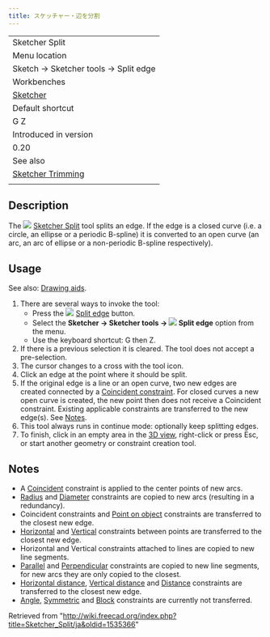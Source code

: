 ```yaml
---
title: スケッチャー・辺を分割
---
```

|  |
| --- |
| Sketcher Split |
| Menu location |
| Sketch → Sketcher tools → Split edge |
| Workbenches |
| [Sketcher](/Sketcher_Workbench "Sketcher Workbench") |
| Default shortcut |
| G Z |
| Introduced in version |
| 0.20 |
| See also |
| [Sketcher Trimming](/Sketcher_Trimming "Sketcher Trimming") |
|  |

## Description

The ![](/images/Sketcher_Split.svg) [Sketcher Split](/Sketcher_Split "Sketcher Split") tool splits an edge. If the edge is a closed curve (i.e. a circle, an ellipse or a periodic B-spline) it is converted to an open curve (an arc, an arc of ellipse or a non-periodic B-spline respectively).

## Usage

See also: [Drawing aids](/Sketcher_Workbench#Drawing_aids "Sketcher Workbench").

1. There are several ways to invoke the tool:
   * Press the ![](/images/Sketcher_Split.svg) [Split edge](/Sketcher_Split "Sketcher Split") button.
   * Select the **Sketcher → Sketcher tools → ![](/images/Sketcher_Split.svg) Split edge** option from the menu.
   * Use the keyboard shortcut: G then Z.
2. If there is a previous selection it is cleared. The tool does not accept a pre-selection.
3. The cursor changes to a cross with the tool icon.
4. Click an edge at the point where it should be split.
5. If the original edge is a line or an open curve, two new edges are created connected by a [Coincident constraint](/Sketcher_ConstrainCoincident "Sketcher ConstrainCoincident"). For closed curves a new open curve is created, the new point then does not receive a Coincident constraint. Existing applicable constraints are transferred to the new edge(s). See [Notes](#Notes).
6. This tool always runs in continue mode: optionally keep splitting edges.
7. To finish, click in an empty area in the [3D view](/3D_view "3D view"), right-click or press Esc, or start another geometry or constraint creation tool.

## Notes

* A [Coincident](/Sketcher_ConstrainCoincident "Sketcher ConstrainCoincident") constraint is applied to the center points of new arcs.
* [Radius](/Sketcher_ConstrainRadius "Sketcher ConstrainRadius") and [Diameter](/Sketcher_ConstrainDiameter "Sketcher ConstrainDiameter") constraints are copied to new arcs (resulting in a redundancy).
* Coincident constraints and [Point on object](/Sketcher_ConstrainPointOnObject "Sketcher ConstrainPointOnObject") constraints are transferred to the closest new edge.
* [Horizontal](/Sketcher_ConstrainHorizontal "Sketcher ConstrainHorizontal") and [Vertical](/Sketcher_ConstrainVertical "Sketcher ConstrainVertical") constraints between points are transferred to the closest new edge.
* Horizontal and Vertical constraints attached to lines are copied to new line segments.
* [Parallel](/Sketcher_ConstrainParallel "Sketcher ConstrainParallel") and [Perpendicular](/Sketcher_ConstrainPerpendicular "Sketcher ConstrainPerpendicular") constraints are copied to new line segments, for new arcs they are only copied to the closest.
* [Horizontal distance](/Sketcher_ConstrainDistanceX "Sketcher ConstrainDistanceX"), [Vertical distance](/Sketcher_ConstrainDistanceY "Sketcher ConstrainDistanceY") and [Distance](/Sketcher_ConstrainDistance "Sketcher ConstrainDistance") constraints are transferred to the closest new edge.
* [Angle](/Sketcher_ConstrainAngle "Sketcher ConstrainAngle"), [Symmetric](/Sketcher_ConstrainSymmetric "Sketcher ConstrainSymmetric") and [Block](/Sketcher_ConstrainBlock "Sketcher ConstrainBlock") constraints are currently not transferred.

Retrieved from "<http://wiki.freecad.org/index.php?title=Sketcher_Split/ja&oldid=1535366>"